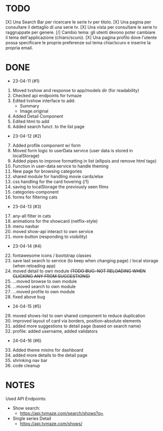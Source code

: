 # TODO

[X] Una Search Bar per ricercare le serie tv per titolo.
[X] Una pagina per consultare il dettaglio di una serie tv.
[X] Una vista per consultare le serie tv raggruppate per genere.
[/] Cambio tema: gli utenti devono poter cambiare il tema dell'applicazione (chiaro/scuro).
[X] Una pagina profilo dove l'utente possa specificare le proprie preferenze sul tema chiar/scuro e inserire la propria email.

# DONE

- 23-04-11 (#1)

1.  Moved tvshow and response to app/models dir (for readability)
2.  Checked api endpoints for tvmaze
3.  Edited tvshow interface to add:
    - Summary
    - Image.original
4.  Added Detail Component
5.  Edited html to add <base href="/">
6.  Added search funct. to the list page

- 23-04-12 (#2)

7.  Added profile component w/ form
8.  Moved form logic to userData service (user data is stored in localStorage)
9.  Added pipes to improve formatting in list (ellipsis and remove html tags)
10. Function in user-data service to handle theming
11. New page for browsing categories
12. shared module for handling movie cards/else
13. css handling for the card hovering (/1)
14. saving to localStorage the previously seen films
15. categories-component
16. forms for filtering cats

- 23-04-13 (#3)

17. any-all filter in cats
18. animations for the showcard (netflix-style)
19. menu navbar
20. moved show-api interact to own service
21. more-button (responding to visibility)

- 23-04-14 (#4)

22. fontawesome icons / bootstrap classes
23. save last search to service (to keep when changing page) / local storage (when reloading app)
24. moved detail to own module ~~(TODO BUG: NOT RELOADING WHEN CLICKING ANY FROM SUGGESTIONS)~~
25. ...moved browse to own module
26. ...moved search to own module
27. ...moved profile to own module
28. fixed above bug

- 24-04-15 (#5)

29. moved shows-list to own shared component to reduce duplication
30. improved layout of card via borders, position-absolute elements
31. added more suggestions to detail page (based on search name)
32. profile: added username, added validators

- 24-04-16 (#6)

33. Added theme mixins for dashboard
34. added more details to the detail page
35. shrinking nav bar
36. code cleanup

# NOTES

Used API Endpoints:

- Show search:
  - https://api.tvmaze.com/search/shows?q=<query/>
- Single series Detail
  - https://api.tvmaze.com/shows/<show-id/>
